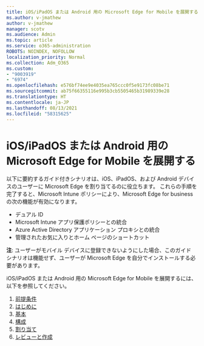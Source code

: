 ```yaml
---
title: iOS/iPadOS または Android 用の Microsoft Edge for Mobile を展開する
ms.author: v-jmathew
author: v-jmathew
manager: scotv
ms.audience: Admin
ms.topic: article
ms.service: o365-administration
ROBOTS: NOINDEX, NOFOLLOW
localization_priority: Normal
ms.collection: Adm_O365
ms.custom:
- "9003919"
- "6974"
ms.openlocfilehash: e576bf74ee9e4035ea765ccc0f5e9173fc08be71
ms.sourcegitcommit: ab75f66355116e995b3cb5505465b31989339e28
ms.translationtype: HT
ms.contentlocale: ja-JP
ms.lasthandoff: 08/13/2021
ms.locfileid: "58315625"
---
```

# <a name="deploy-microsoft-edge-for-mobile-for-iosipados-or-android"></a>iOS/iPadOS または Android 用の Microsoft Edge for Mobile を展開する

以下に要約するガイド付きシナリオは、iOS、iPadOS、および Android デバイスのユーザーに Microsoft Edge を割り当てるのに役立ちます。 これらの手順を完了すると、Microsoft Intune ポリシーにより、Microsoft Edge for business の次の機能が有効になります。

- デュアル ID
- Microsoft Intune アプリ保護ポリシーとの統合
- Azure Active Directory アプリケーション プロキシとの統合
- 管理されたお気に入りとホーム ページのショートカット

**注**: ユーザーがモバイル デバイスに登録できないようにした場合、このガイド シナリオは機能せず、ユーザーが Microsoft Edge を自分でインストールする必要があります。

iOS/iPadOS または Android 用の Microsoft Edge for Mobile を展開するには、以下を参照してください。

1. [前提条件](https://go.microsoft.com/fwlink/?linkid=2133027)
2. [はじめに](https://go.microsoft.com/fwlink/?linkid=2133520)
3. [基本](https://go.microsoft.com/fwlink/?linkid=2133421)
4. [構成](https://go.microsoft.com/fwlink/?linkid=2133521)
5. [割り当て](https://go.microsoft.com/fwlink/?linkid=2132869)
6. [レビューと作成](https://go.microsoft.com/fwlink/?linkid=2133522)
